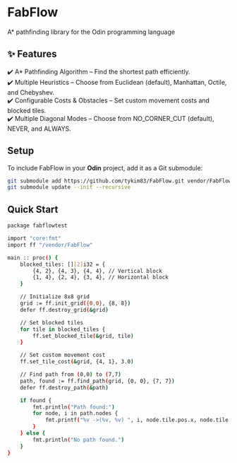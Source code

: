 # **FabFlow**
A* pathfinding library for the Odin programming language

## **✨ Features**
✔️ A* Pathfinding Algorithm – Find the shortest path efficiently.  
✔️ Multiple Heuristics – Choose from Euclidean (default), Manhattan, Octile, and Chebyshev.  
✔️ Configurable Costs & Obstacles – Set custom movement costs and blocked tiles.    
✔️ Multiple Diagonal Modes – Choose from NO_CORNER_CUT (default), NEVER, and ALWAYS.

## **Setup**
To include FabFlow in your **Odin** project, add it as a Git submodule:

```sh
git submodule add https://github.com/tykim83/FabFlow.git vendor/FabFlow
git submodule update --init --recursive
```

## **Quick Start**
```sh
package fabflowtest

import "core:fmt"
import ff "/vendor/FabFlow"

main :: proc() {  
    blocked_tiles: [][2]i32 = {
        {4, 2}, {4, 3}, {4, 4}, // Vertical block
        {1, 4}, {2, 4}, {3, 4}, // Horizontal block
    }

    // Initialize 8x8 grid
    grid := ff.init_grid({0,0}, {8, 8})
    defer ff.destroy_grid(&grid)

    // Set blocked tiles
    for tile in blocked_tiles {
        ff.set_blocked_tile(&grid, tile)
    }

    // Set custom movement cost
    ff.set_tile_cost(&grid, {4, 1}, 3.0)

    // Find path from (0,0) to (7,7)
    path, found := ff.find_path(grid, {0, 0}, {7, 7})
    defer ff.destroy_path(&path)

    if found {
        fmt.println("Path found:")
        for node, i in path.nodes {
            fmt.printf("%v ->(%v, %v) ", i, node.tile.pos.x, node.tile.pos.y)
        }
    } else {
        fmt.println("No path found.")
    }
}
```
